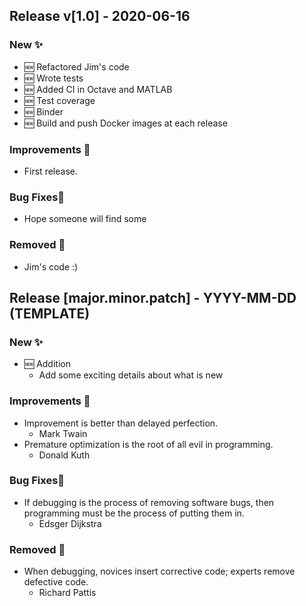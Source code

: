 ## Release v[1.0] - 2020-06-16

### New ✨
- 🆕 Refactored Jim's code
- 🆕 Wrote tests
- 🆕 Added CI in Octave and MATLAB
- 🆕 Test coverage
- 🆕 Binder 
- 🆕 Build and push Docker images at each release

### Improvements 🚀
- First release. 

### Bug Fixes🐛
- Hope someone will find some 

### Removed 🧹
- Jim's code :) 

## Release [major.minor.patch] - YYYY-MM-DD (TEMPLATE)

### New ✨
- 🆕 Addition
    - Add some exciting details about what is new

### Improvements 🚀
- Improvement is better than delayed perfection. 
    - Mark Twain
- Premature optimization is the root of all evil in programming.
    - Donald Kuth 


### Bug Fixes🐛
- If debugging is the process of removing software bugs, then programming
  must be the process of putting them in.
    - Edsger Dijkstra

### Removed 🧹
- When debugging, novices insert corrective code; experts remove defective code.
    - Richard Pattis 